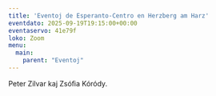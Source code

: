 ```yaml
---
title: 'Eventoj de Esperanto-Centro en Herzberg am Harz'
eventdato: 2025-09-19T19:15:00+00:00
eventaservo: 41e79f
loko: Zoom
menu:
  main:
    parent: "Eventoj"
---
```


Peter Zilvar kaj Zsóﬁa Kóródy.
